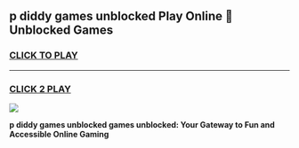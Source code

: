 
## p diddy games unblocked Play Online 👋 Unblocked Games
<h3>
<a href="https://premium.freeplayer.one?title=p_diddy_games_unblocked&ref=19F">CLICK TO PLAY</a></h3>
<hr>

<h3>
<a href="https://premium.freeplayer.one?title=p_diddy_games_unblocked&ref=19F">CLICK 2 PLAY</a>
  
</h3>

<a href="https://premium.freeplayer.one?title=p_diddy_games_unblocked&ref=19F"><img src="https://clearcache.store/games.png"></a>


**p diddy games unblocked games unblocked: Your Gateway to Fun and Accessible Online Gaming**

